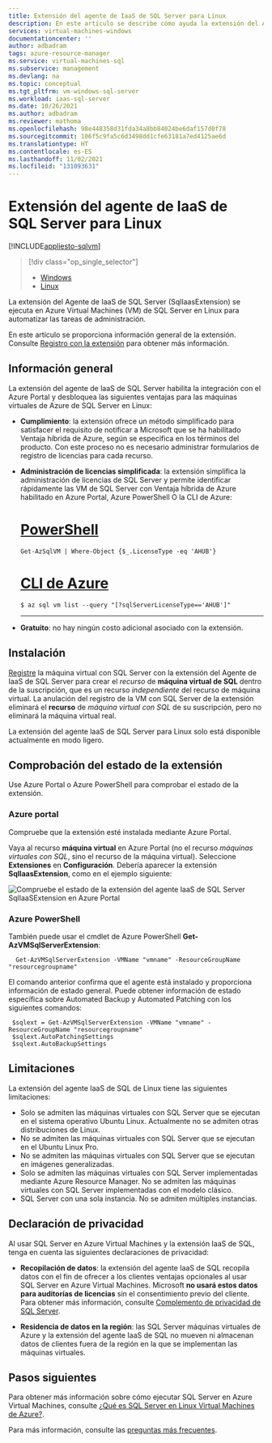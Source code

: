 ```yaml
---
title: Extensión del agente de IaaS de SQL Server para Linux
description: En este artículo se describe cómo ayuda la extensión del Agente de IaaS de SQL Server a automatizar las tareas de administración específicas de SQL Server en las VM de Azure de Linux.
services: virtual-machines-windows
documentationcenter: ''
author: adbadram
tags: azure-resource-manager
ms.service: virtual-machines-sql
ms.subservice: management
ms.devlang: na
ms.topic: conceptual
ms.tgt_pltfrm: vm-windows-sql-server
ms.workload: iaas-sql-server
ms.date: 10/26/2021
ms.author: adbadram
ms.reviewer: mathoma
ms.openlocfilehash: 98e448358d31fda34a8bb84024be6daf157d0f78
ms.sourcegitcommit: 106f5c9fa5c6d3498dd1cfe63181a7ed4125ae6d
ms.translationtype: HT
ms.contentlocale: es-ES
ms.lasthandoff: 11/02/2021
ms.locfileid: "131093631"
---
```

# <a name="sql-server-iaas-agent-extension-for-linux"></a>Extensión del agente de IaaS de SQL Server para Linux
[!INCLUDE[appliesto-sqlvm](../../includes/appliesto-sqlvm.md)]

> [!div class="op_single_selector"]
> * [Windows](../windows/sql-server-iaas-agent-extension-automate-management.md)
> * [Linux](sql-server-iaas-agent-extension-linux.md)

La extensión del Agente de IaaS de SQL Server (SqlIaasExtension) se ejecuta en Azure Virtual Machines (VM) de SQL Server en Linux para automatizar las tareas de administración. 

En este artículo se proporciona información general de la extensión. Consulte [Registro con la extensión](sql-iaas-agent-extension-register-vm-linux.md) para obtener más información. 


## <a name="overview"></a>Información general

La extensión del agente de laaS de SQL Server habilita la integración con el Azure Portal y desbloquea las siguientes ventajas para las máquinas virtuales de Azure de SQL Server en Linux: 

- **Cumplimiento**: la extensión ofrece un método simplificado para satisfacer el requisito de notificar a Microsoft que se ha habilitado Ventaja híbrida de Azure, según se especifica en los términos del producto. Con este proceso no es necesario administrar formularios de registro de licencias para cada recurso.  

- **Administración de licencias simplificada**: la extensión simplifica la administración de licencias de SQL Server y permite identificar rápidamente las VM de SQL Server con Ventaja híbrida de Azure habilitado en Azure Portal, Azure PowerShell O la CLI de Azure: 

   # <a name="powershell"></a>[PowerShell](#tab/azure-powershell)

   ```powershell-interactive
   Get-AzSqlVM | Where-Object {$_.LicenseType -eq 'AHUB'}
   ```

   # <a name="azure-cli"></a>[CLI de Azure](#tab/azure-cli)

   ```azurecli-interactive
   $ az sql vm list --query "[?sqlServerLicenseType=='AHUB']"
   ```
   ---

- **Gratuito**: no hay ningún costo adicional asociado con la extensión. 



## <a name="installation"></a>Instalación

[Registre](sql-iaas-agent-extension-register-vm-linux.md) la máquina virtual con SQL Server con la extensión del Agente de IaaS de SQL Server para crear el _recurso_ de **máquina virtual de SQL** dentro de la suscripción, que es un recurso _independiente_ del recurso de máquina virtual. La anulación del registro de la VM con SQL Server de la extensión eliminará el **recurso** de _máquina virtual con SQL_ de su suscripción, pero no eliminará la máquina virtual real.

La extensión del agente laaS de SQL Server para Linux solo está disponible actualmente en modo ligero. 


## <a name="verify-extension-status"></a>Comprobación del estado de la extensión

Use Azure Portal o Azure PowerShell para comprobar el estado de la extensión. 

### <a name="azure-portal"></a>Azure portal

Compruebe que la extensión esté instalada mediante Azure Portal. 

Vaya al recurso **máquina virtual** en Azure Portal (no el recurso *máquinas virtuales con SQL*, sino el recurso de la máquina virtual). Seleccione **Extensiones** en **Configuración**. Debería aparecer la extensión **SqlIaasExtension**, como en el ejemplo siguiente: 

![Compruebe el estado de la extensión del agente laaS de SQL Server SqlIaaSExtension en Azure Portal](../windows/media/sql-server-iaas-agent-extension-automate-management/azure-rm-sql-server-iaas-agent-portal.png)




### <a name="azure-powershell"></a>Azure PowerShell

También puede usar el cmdlet de Azure PowerShell **Get-AzVMSqlServerExtension**:

```powershell-interactive
  Get-AzVMSqlServerExtension -VMName "vmname" -ResourceGroupName "resourcegroupname"
```

El comando anterior confirma que el agente está instalado y proporciona información de estado general. Puede obtener información de estado específica sobre Automated Backup y Automated Patching con los siguientes comandos:

```powershell-interactive
 $sqlext = Get-AzVMSqlServerExtension -VMName "vmname" -ResourceGroupName "resourcegroupname"
 $sqlext.AutoPatchingSettings
 $sqlext.AutoBackupSettings
```

## <a name="limitations"></a>Limitaciones

La extensión del agente IaaS de SQL de Linux tiene las siguientes limitaciones: 

- Solo se admiten las máquinas virtuales con SQL Server que se ejecutan en el sistema operativo Ubuntu Linux. Actualmente no se admiten otras distribuciones de Linux.
- No se admiten las máquinas virtuales con SQL Server que se ejecutan en el Ubuntu Linux Pro.
- No se admiten las máquinas virtuales con SQL Server que se ejecutan en imágenes generalizadas.
- Solo se admiten las máquinas virtuales con SQL Server implementadas mediante Azure Resource Manager. No se admiten las máquinas virtuales con SQL Server implementadas con el modelo clásico. 
- SQL Server con una sola instancia. No se admiten múltiples instancias. 

## <a name="privacy-statement"></a><a id="in-region-data-residency"></a> Declaración de privacidad

Al usar SQL Server en Azure Virtual Machines y la extensión IaaS de SQL, tenga en cuenta las siguientes declaraciones de privacidad: 

- **Recopilación de datos**: la extensión del agente IaaS de SQL recopila datos con el fin de ofrecer a los clientes ventajas opcionales al usar SQL Server en Azure Virtual Machines. Microsoft **no usará estos datos para auditorías de licencias** sin el consentimiento previo del cliente. Para obtener más información, consulte [Complemento de privacidad de SQL Server](/sql/sql-server/sql-server-privacy#non-personal-data).

- **Residencia de datos en la región**: las SQL Server máquinas virtuales de Azure y la extensión del agente IaaS de SQL no mueven ni almacenan datos de clientes fuera de la región en la que se implementan las máquinas virtuales. 


## <a name="next-steps"></a>Pasos siguientes

Para obtener más información sobre cómo ejecutar SQL Server en Azure Virtual Machines, consulte [¿Qué es SQL Server en Linux Virtual Machines de Azure?](sql-server-on-linux-vm-what-is-iaas-overview.md).

Para más información, consulte las [preguntas más frecuentes](frequently-asked-questions-faq.yml).
